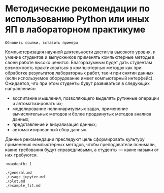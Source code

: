 # Методические рекомендации по использованию Python или иных ЯП в лабораторном практикуме

```{todo}
Обновить ссылки, вставить примеры
```
[//]: # (Рекомендации по проверке отчетов, подготовленных с использованием Python)

Компьютеризация научной деятельности достигла высокого уровня, и умение студентов и выпускников применять компьютерные 
методы в своей работе высоко ценится. Благоразумным будет дать студентам возможность практиковаться в 
компьютерных методах как при обработке результатов лабораторных работ, так и при снятии данных (если используемое 
оборудование имеет компьютерный интерфейс). Ожидается, что при этом студенты будут развиваться в следующих направлениях:

* воспитание мышления, позволяющего выделять рутинные операции и автоматизировать их;
* моделирование нелиниаризуемых задач, применение вычислительных методов и более продвинутых методов анализа данных;
* представление и визуализация данных;
* автоматизированный сбор данных.

Данные рекомендации преследуют цель сформировать культуру применения еомпьютерных методов, чтобы преподаватели понимали,
какие требования будут справедливыми, а студенты &mdash; какие навыки от них требуются.


```{toctree}
:maxdepth: 1

./general.md
./usage_jupyter.md
./plot.md
./example_fit.md
```